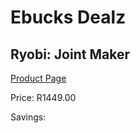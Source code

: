 
# Ebucks Dealz
## Ryobi: Joint Maker
[Product Page](https://www.ebucks.com/web/shop/productSelected.do?prodId=1197622102&catId=717342768)

Price: R1449.00

Savings: 


	